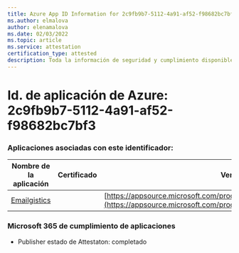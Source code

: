 ```yaml
---
title: Azure App ID Information for 2c9fb9b7-5112-4a91-af52-f98682bc7bf3
ms.author: elmalova
author: elenamalova
ms.date: 02/03/2022
ms.topic: article
ms.service: attestation
certification_type: attested
description: Toda la información de seguridad y cumplimiento disponible para 2c9fb9b7-5112-4a91-af52-f98682bc7bf3.
---
```

# <a name="azure-app-id-2c9fb9b7-5112-4a91-af52-f98682bc7bf3"></a>Id. de aplicación de Azure: 2c9fb9b7-5112-4a91-af52-f98682bc7bf3


### <a name="apps-associated-with-this-id"></a>Aplicaciones asociadas con este identificador:
| **Nombre de la aplicación** | **Certificado** | **Ver en AppSource** |
|--------------|---------------|-----------------------|
| [Emailgistics](https://docs.microsoft.com/microsoft-365-app-certification/forward/emailgistics.emailgistics_shared_email) |  | [https://appsource.microsoft.com/product/office/emailgistics.emailgistics_shared_email](https://appsource.microsoft.com/product/office/emailgistics.emailgistics_shared_email) |

### <a name="microsoft-365-app-compliance-status"></a>Microsoft 365 de cumplimiento de aplicaciones
- Publisher estado de Attestaton: completado
